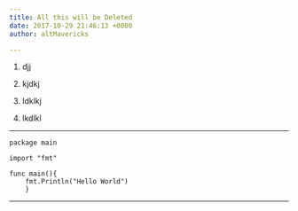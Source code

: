 ```yaml
---
title: All this will be Deleted
date: 2017-10-29 21:46:13 +0000
author: altMavericks

---
```

1. djj

2. kjdkj

3. ldklkj

4. lkdlkl

---

    package main 
    
    import "fmt"
    
    func main(){
    	fmt.Println("Hello World")
        }

---